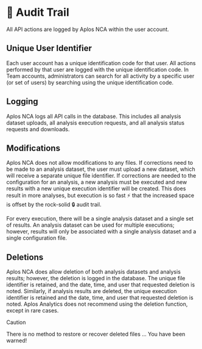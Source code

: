 # 🔏 Audit Trail
All API actions are logged by Aplos NCA within the user account. 

## Unique User Identifier
Each user account has a unique identification code for that user. All actions performed by that user are logged with the unique identification code. In Team accounts, administrators can search for all activity by a specific user (or set of users) by searching using the unique identification code.

## Logging
Aplos NCA logs all API calls in the database. This includes all analysis dataset uploads, all analysis execution requests, and all analysis status requests and downloads. 

## Modifications
Aplos NCA does not allow modifications to any files. If corrections need to be made to an analysis dataset, the user must upload a new dataset, which will receive a separate unique file identifier. If corrections are needed to the configuration for an analysis, a new analysis must be executed and new results with a new unique execution identifier will be created. This does result in more analyses, but execution is so fast :zap: that the increased space is offset by the rock-solid :lock: audit trail.

For every execution, there will be a single analysis dataset and a single set of results. An analysis dataset can be used for multiple executions; however, results will only be associated with a single analysis dataset and a single configuration file. 

## Deletions
Aplos NCA does allow deletion of both analysis datasets and analysis results; however, the deletion is logged in the database. The unique file identifier is retained, and the date, time, and user that requested deletion is noted. Similarly, if analysis results are deleted, the unique execution identifier is retained and the date, time, and user that requested deletion is noted. Aplos Analytics does not recommend using the deletion function, except in rare cases. 
> [!CAUTION]
> There is no method to restore or recover deleted files ... You have been warned!

